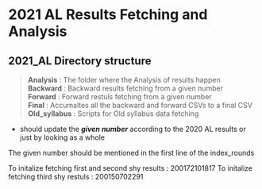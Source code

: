 # 2021 AL Results Fetching and Analysis

## 2021_AL Directory structure

> **Analysis** : The folder where the Analysis of results happen \
> **Backward** : Backward results fetching from a given number \
> **Forward**  :  Forward restuls fetching from a given number \
> **Final**    : Accumaltes all the backward and forward CSVs to a final  CSV \
> **Old_syllabus** : Scripts for Old syllabus data fetching


* should update the _**given number**_ according to the 2020 AL results or just by looking as a whole

The given number should be mentioned in the first line of the index_rounds


To initalize fetching first and second shy results : 200172101817
To initalize fetching third shy restuls : 200150702291

    


